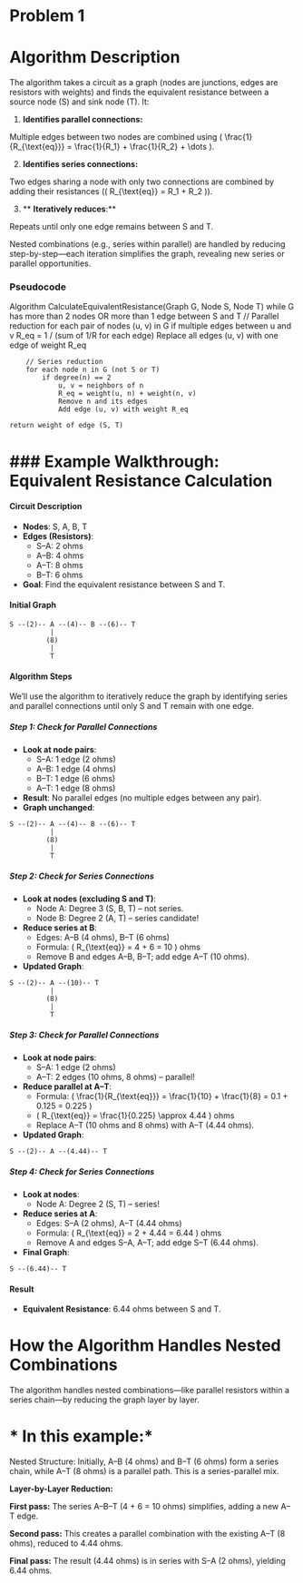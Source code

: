 # Problem 1

# Algorithm Description

The algorithm takes a circuit as a graph (nodes are junctions, edges are resistors with weights) and finds the equivalent resistance between a source node (S) and sink node (T). It:

1. ****Identifies parallel connections**:**

 Multiple edges between two nodes are combined using \( \frac{1}{R_{\text{eq}}} = \frac{1}{R_1} + \frac{1}{R_2} + \dots \).

2. ****Identifies series connections**:**

 Two edges sharing a node with only two connections are combined by adding their resistances (\( R_{\text{eq}} = R_1 + R_2 \)).

3. ** **Iteratively reduces**:**

 Repeats until only one edge remains between S and T.

Nested combinations (e.g., series within parallel) are handled by reducing step-by-step—each iteration simplifies the graph, revealing new series or parallel opportunities.

### Pseudocode

Algorithm CalculateEquivalentResistance(Graph G, Node S, Node T)
    while G has more than 2 nodes OR more than 1 edge between S and T
        // Parallel reduction
        for each pair of nodes (u, v) in G
            if multiple edges between u and v
                R_eq = 1 / (sum of 1/R for each edge)
                Replace all edges (u, v) with one edge of weight R_eq

        // Series reduction
        for each node n in G (not S or T)
            if degree(n) == 2
                u, v = neighbors of n
                R_eq = weight(u, n) + weight(n, v)
                Remove n and its edges
                Add edge (u, v) with weight R_eq

    return weight of edge (S, T)



# ### Example Walkthrough: Equivalent Resistance Calculation

#### Circuit Description
- **Nodes**: S, A, B, T
- **Edges (Resistors)**:
  - S–A: 2 ohms
  - A–B: 4 ohms
  - A–T: 8 ohms
  - B–T: 6 ohms
- **Goal**: Find the equivalent resistance between S and T.

#### Initial Graph
```
S --(2)-- A --(4)-- B --(6)-- T
          |
         (8)
          |
          T
```

#### Algorithm Steps
We’ll use the algorithm to iteratively reduce the graph by identifying series and parallel connections until only S and T remain with one edge.

##### Step 1: Check for Parallel Connections
- **Look at node pairs**:
  - S–A: 1 edge (2 ohms)
  - A–B: 1 edge (4 ohms)
  - B–T: 1 edge (6 ohms)
  - A–T: 1 edge (8 ohms)
- **Result**: No parallel edges (no multiple edges between any pair).
- **Graph unchanged**:
```
S --(2)-- A --(4)-- B --(6)-- T
          |
         (8)
          |
          T
```

##### Step 2: Check for Series Connections
- **Look at nodes (excluding S and T)**:
  - Node A: Degree 3 (S, B, T) – not series.
  - Node B: Degree 2 (A, T) – series candidate!
- **Reduce series at B**:
  - Edges: A–B (4 ohms), B–T (6 ohms)
  - Formula: \( R_{\text{eq}} = 4 + 6 = 10 \) ohms
  - Remove B and edges A–B, B–T; add edge A–T (10 ohms).
- **Updated Graph**:
```
S --(2)-- A --(10)-- T
          |
         (8)
          |
          T
```

##### Step 3: Check for Parallel Connections
- **Look at node pairs**:
  - S–A: 1 edge (2 ohms)
  - A–T: 2 edges (10 ohms, 8 ohms) – parallel!
- **Reduce parallel at A–T**:
  - Formula: \( \frac{1}{R_{\text{eq}}} = \frac{1}{10} + \frac{1}{8} = 0.1 + 0.125 = 0.225 \)
  - \( R_{\text{eq}} = \frac{1}{0.225} \approx 4.44 \) ohms
  - Replace A–T (10 ohms and 8 ohms) with A–T (4.44 ohms).
- **Updated Graph**:
```
S --(2)-- A --(4.44)-- T
```

##### Step 4: Check for Series Connections
- **Look at nodes**:
  - Node A: Degree 2 (S, T) – series!
- **Reduce series at A**:
  - Edges: S–A (2 ohms), A–T (4.44 ohms)
  - Formula: \( R_{\text{eq}} = 2 + 4.44 = 6.44 \) ohms
  - Remove A and edges S–A, A–T; add edge S–T (6.44 ohms).
- **Final Graph**:
```
S --(6.44)-- T
```

#### Result
- **Equivalent Resistance**: 6.44 ohms between S and T.

# How the Algorithm Handles Nested Combinations

The algorithm handles nested combinations—like parallel resistors within a series chain—by reducing the graph layer by layer.

# * In this example:*

Nested Structure: Initially, A–B (4 ohms) and B–T (6 ohms) form a series chain, while A–T (8 ohms) is a parallel path. This is a series-parallel mix.

**Layer-by-Layer Reduction:**

**First pass:** The series A–B–T (4 + 6 = 10 ohms) simplifies, adding a new A–T edge.

**Second pass:** This creates a parallel combination with the existing A–T (8 ohms), reduced to 4.44 ohms.

**Final pass:** The result (4.44 ohms) is in series with S–A (2 ohms), yielding 6.44 ohms.